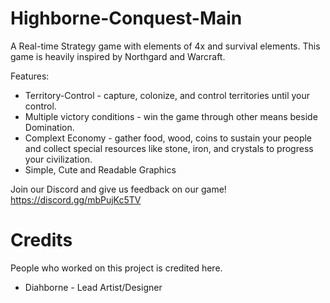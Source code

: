 # Highborne-Conquest-Main
A Real-time Strategy game with elements of 4x and survival elements. This game is heavily inspired by Northgard and Warcraft.

Features:
* Territory-Control - capture, colonize, and control territories until your control.
* Multiple victory conditions - win the game through other means beside Domination.
* Complext Economy - gather food, wood, coins to sustain your people and collect special resources like stone, iron, and crystals to progress your civilization.
* Simple, Cute and Readable Graphics

Join our Discord and give us feedback on our game!
https://discord.gg/mbPujKc5TV

# Credits
People who worked on this project is credited here.

* Diahborne - Lead Artist/Designer
